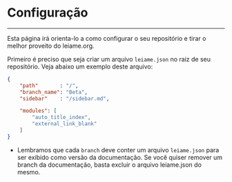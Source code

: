 # Configuração
---
Esta página irá orienta-lo a como configurar o seu repositório e tirar o melhor proveito do leiame.org.

Primeiro é preciso que seja criar um arquivo `leiame.json` no raiz de seu repositório. Veja abaixo um exemplo deste arquivo:

```json
{
    "path"       : "/",
    "branch_name": "Beta",
    "sidebar"    : "/sidebar.md",

    "modules": [
        "auto_title_index",
        "external_link_blank"
    ]
}
```

* Lembramos que cada `branch` deve conter um arquivo `leiame.json` para ser exibido como versão da documentação. Se você quiser remover um branch da documentação, basta excluir o arquivo leiame.json do mesmo.